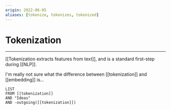 ```yaml
---
origin: 2022-06-05
aliases: [tokenize, tokenizes, tokenized]
---
```

# Tokenization
---
[[Tokenization extracts features from text]], and is a standard first-step during [[NLP]]. 

I'm really not sure what the difference between [[tokenization]] and [[embedding]] is...

```dataview
LIST 
FROM [[tokenization]]
AND "Ideas"
AND -outgoing([[tokenization]])
```

